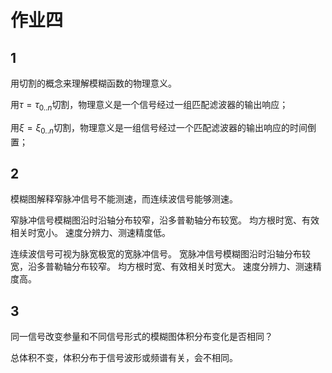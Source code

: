 作业四
=========

1
-

用切割的概念来理解模糊函数的物理意义。

用$\tau = \tau_{0..n}$切割，物理意义是一个信号经过一组匹配滤波器的输出响应；

用$\xi = \xi_{0..n}$切割，物理意义是一组信号经过一个匹配滤波器的输出响应的时间倒置；

2
-

模糊图解释窄脉冲信号不能测速，而连续波信号能够测速。

窄脉冲信号模糊图沿时沿轴分布较窄，沿多普勒轴分布较宽。
均方根时宽、有效相关时宽小。
速度分辨力、测速精度低。

连续波信号可视为脉宽极宽的宽脉冲信号。
宽脉冲信号模糊图沿时沿轴分布较宽，沿多普勒轴分布较窄。
均方根时宽、有效相关时宽大。
速度分辨力、测速精度高。

3
-

同一信号改变参量和不同信号形式的模糊图体积分布变化是否相同？

总体积不变，体积分布于信号波形或频谱有关，会不相同。

